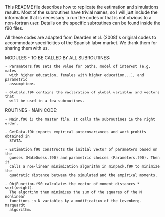 This README file describes how to replicate the estimation and simulations
results. Most of the subroutines have trivial names, so I will just include the
information that is necessary to run the codes or that is not obvious to a
non-fortran user. Details on the specific subroutines can be found inside the f90 files.

All these codes are adapted from Dearden et al. (2008)'s original codes to
accommodate specificities of the Spanish labor market. We thank them for sharing
them with us.
    

MODULES - TO BE CALLED BY ALL SUBROUTINES:

    - Paramaters.f90 sets the value for paths, model of interest (e.g. males
      with higher education, females with higher education...), and parametric
      assumptions.

    - Globals.f90 contains the declaration of global variables and vectors that
      will be used in a few subroutines. 


ROUTINES - MAIN CODE:

    - Main.f90 is the master file. It calls the subroutines in the right order.

    - GetData.f90 imports empirical autocovariances and work probits obtained in
      STATA.

    - Estimation.f90 constructs the initial vector of parameters based on the
      gueses (MakeGuess.f90) and parametric choices (Parameters.f90). Then it
      calls a non-linear minimization algorithm in minpack.f90 to minimize the
      quadratic distance between the simulated and the empirical moments. 

    - ObjFunction.f90 calculates the vector of moment distances * sqrt(weight).
      The algortihm then minimizes the sum of the squares of the M nonlinear
      functions in N variables by a modification of the Levenberg-Marquardt
      algorithm.

